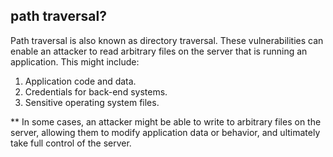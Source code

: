 ## path traversal?

Path traversal is also known as directory traversal. These vulnerabilities can 
enable an attacker to read arbitrary files on the server that is running an application. 
This might include:

1. Application code and data.
2. Credentials for back-end systems.
3. Sensitive operating system files.

** 
In some cases, an attacker might be able to write to arbitrary files on the server, allowing 
them to modify application data or behavior, and ultimately take full control of the server.
